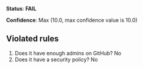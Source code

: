 **Status**: **FAIL**

**Confidence**: Max (10.0, max confidence value is 10.0)

## Violated rules

1.  Does it have enough admins on GitHub? No
1.  Does it have a security policy? No
